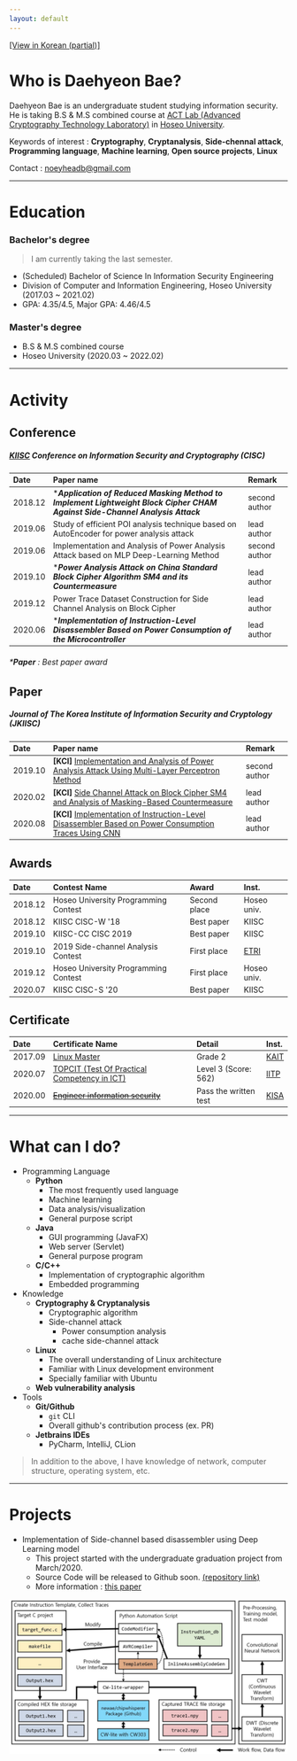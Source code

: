 ```yaml
---
layout: default
---
```


[[View in Korean (partial)]](./kor.html)

# Who is Daehyeon Bae?

Daehyeon Bae is an undergraduate student studying information security. He is taking B.S & M.S combined course at [ACT Lab (Advanced Cryptography Technology Laboratory)](https://act.hoseo.ac.kr) in [Hoseo University](https://www.hoseo.ac.kr/).

Keywords of interest : **Cryptography**, **Cryptanalysis**, **Side-chennal attack**, **Programming language**, **Machine learning**, **Open source projects**, **Linux**

Contact :  noeyheadb@gmail.com

---

# Education

### Bachelor's degree

> I am currently taking the last semester.  

* (Scheduled) Bachelor of Science In Information Security Engineering  
* Division of Computer and Information Engineering, Hoseo University (2017.03 ~ 2021.02)  
* GPA: 4.35/4.5, Major GPA: 4.46/4.5

### Master's degree

* B.S & M.S combined course
* Hoseo University (2020.03 ~ 2022.02)

* * *

# Activity

## Conference

##### [KIISC](https://kiisc.or.kr/) Conference on Information Security and Cryptography (CISC)

| Date    | Paper name                                                                    | Remark |
|:--------|:----------------------------------------------------------------------------|:------|
| 2018.12 | *_**Application of Reduced Masking Method to Implement Lightweight Block Cipher CHAM Against Side-Channel Analysis Attack**_ | second author |
| 2019.06 | Study of efficient POI analysis technique based on AutoEncoder for power analysis attack | lead author   |
| 2019.06 | Implementation and Analysis of Power Analysis Attack based on MLP Deep-Learning Method | second author |
| 2019.10 | *_**Power Analysis Attack on China Standard Block Cipher Algorithm SM4 and its Countermeasure**_ | lead author  |
| 2019.12 | Power Trace Dataset Construction for Side Channel Analysis on Block Cipher | lead author  |
| 2020.06 | *_**Implementation of Instruction-Level Disassembler Based on Power Consumption of the Microcontroller**_ | lead author  |

###### *_**Paper**_ : Best paper award

## Paper

##### Journal of The Korea Institute of Information Security and Cryptology (JKIISC)

| Date    | Paper name                                                                    | Remark |
|:--------|:----------------------------------------------------------------------------|:------|
| 2019.10 | **[KCI]** [Implementation and Analysis of Power Analysis Attack Using Multi-Layer Perceptron Method](https://doi.org/10.13089/JKIISC.2019.29.5.997) | second author |
| 2020.02 | **[KCI]** [Side Channel Attack on Block Cipher SM4 and Analysis of Masking-Based Countermeasure](https://doi.org/10.13089/JKIISC.2020.30.1.39) | lead author  |
| 2020.08 | **[KCI]** [Implementation of Instruction-Level Disassembler Based on Power Consumption Traces Using CNN](https://doi.org/10.13089/JKIISC.2020.30.4.527) | lead author  |

## Awards

| Date    | Contest Name                          | Award         | Inst.      |
|:--------|:--------------------------------------|:--------------|:-----------|
| 2018.12 | Hoseo University Programming Contest  | Second place  | Hoseo univ.|
| 2018.12 | KIISC CISC-W '18                      | Best paper    | KIISC      |
| 2019.10 | KIISC-CC CISC 2019                    | Best paper    | KIISC      |
| 2019.10 | 2019 Side-channel Analysis Contest    | First place   | [ETRI](https://www.etri.re.kr)|
| 2019.12 | Hoseo University Programming Contest  | First place   | Hoseo univ.|
| 2020.07 | KIISC CISC-S '20                      | Best paper    | KIISC      |

## Certificate

| Date    | Certificate Name                                                             | Detail                | Inst.                           |
|:--------|:-----------------------------------------------------------------------------|:----------------------|:--------------------------------|
| 2017.09 | [Linux Master](https://www.ihd.or.kr/introducesubject1.do)                   | Grade 2               | [KAIT](https://www.kait.or.kr)  |
| 2020.07 | [TOPCIT (Test Of Practical Competency in ICT)](https://www.topcit.or.kr/)    | Level 3 (Score: 562)  | [IITP](https://www.iitp.kr)     |
| 2020.00 | [~~Engineer information security~~](https://kisq.or.kr/)                     | Pass the written test | [KISA](https://www.kisa.or.kr)  |

* * *

# What can I do?

* Programming Language
    * **Python**
        * The most frequently used language
        * Machine learning
        * Data analysis/visualization
        * General purpose script
    * **Java**
        * GUI programming (JavaFX)
        * Web server (Servlet)
        * General purpose program
    * **C/C++**
        * Implementation of cryptographic algorithm
        * Embedded programming
* Knowledge
    * **Cryptography & Cryptanalysis**
        * Cryptographic algorithm
        * Side-channel attack
            * Power consumption analysis
            * cache side-channel attack
    * **Linux**
        * The overall understanding of Linux architecture
        * Familiar with Linux development environment
        * Specially familiar with Ubuntu
    * **Web vulnerability analysis**
* Tools
    * **Git/Github**
        * `git` CLI
        * Overall github's contribution process (ex. PR)
    * **Jetbrains IDEs**
        * PyCharm, IntelliJ, CLion

> In addition to the above, I have knowledge of network, computer structure, operating system, etc.

* * *

# Projects

* Implementation of Side-channel based disassembler using Deep Learning model
    * This project started with the undergraduate graduation project from March/2020.
    * Source Code will be released to Github soon. [(repository link)](https://github.com/noeyheadb/scb-disas)
    * More information : [this paper](https://doi.org/10.13089/JKIISC.2020.30.4.527)
    
![scb-disas](./assets/img/scb-dias-structure.jpg)

